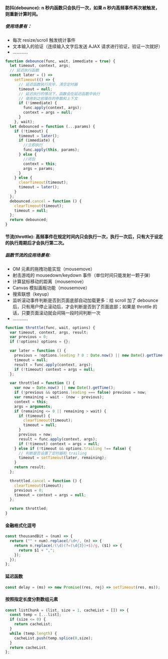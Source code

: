 #### 防抖(debounce): n 秒内函数只会执行一次，如果 n 秒内高频事件再次被触发，则重新计算时间。

##### 使用场景有：

- 每次 resize/scroll 触发统计事件
- 文本输入的验证（连续输入文字后发送 AJAX 请求进行验证，验证一次就好）
- …………

```javascript
function debounce(func, wait, immediate = true) {
  let timeout, context, args;
  // 延迟执行函数
  const later = () =>
    setTimeout(() => {
      // 延迟函数执行完毕，清空定时器
      timeout = null;
      // 延迟执行的情况下，函数会在延迟函数中执行
      // 使用到之前缓存的参数和上下文
      if (!immediate) {
        func.apply(context, args);
        context = args = null;
      }
    }, wait);
  let debounced = function (...params) {
    if (!timeout) {
      timeout = later();
      if (immediate) {
        //立即执行
        func.apply(this, params);
      } else {
        //闭包
        context = this;
        args = params;
      }
    } else {
      clearTimeout(timeout);
      timeout = later();
    }
  };
  debounced.cancel = function () {
    clearTimeout(timeout);
    timeout = null;
  };
  return debounced;
}
```

#### 节流(throttle): 高频事件在规定时间内只会执行一次，执行一次后，只有大于设定的执行周期后才会执行第二次。

##### 函数节流的应用场景有:

- OM 元素的拖拽功能实现（mousemove）
- 射击游戏的 mousedown/keydown 事件（单位时间只能发射一颗子弹）
- 计算鼠标移动的距离（mousemove）
- Canvas 模拟画板功能（mousemove）
- 搜索联想（keyup）
- 监听滚动事件判断是否到页面底部自动加载更多：给 scroll 加了 debounce 后，只有用户停止滚动后，才会判断是否到了页面底部；如果是 throttle 的话，只要页面滚动就会间隔一段时间判断一次
- …………

```javascript
function throttle(func, wait, options) {
  var timeout, context, args, result;
  var previous = 0;
  if (!options) options = {};

  var later = function () {
    previous = !options.leading ? 0 : Date.now() || new Date().getTime();
    timeout = null;
    result = func.apply(context, args);
    if (!timeout) context = args = null;
  };

  var throttled = function () {
    var now = Date.now() || new Date().getTime();
    if (!previous && options.leading === false) previous = now;
    var remaining = wait - (now - previous);
    context = this;
    args = arguments;
    if (remaining <= 0 || remaining > wait) {
      if (timeout) {
        clearTimeout(timeout);
        timeout = null;
      }
      previous = now;
      result = func.apply(context, args);
      if (!timeout) context = args = null;
    } else if (!timeout && options.trailing !== false) {
      // 判断是否设置了定时器和 trailing
      timeout = setTimeout(later, remaining);
    }
    return result;
  };

  throttled.cancel = function () {
    clearTimeout(timeout);
    previous = 0;
    timeout = context = args = null;
  };

  return throttled;
}
```

#### 金融格式化逗号

```javascript
const thousandBit = (num) => {
  return ("" + num).replace(/\d+/, (n) => {
    return n.replace(/(\d)(?=(\d{3})+$)/g, ($1) => {
      return $1 + ",";
    });
  });
};
```

#### 延迟函数

```javascript
const delay = (ms) => new Promise((res, rej) => setTimeout(res, ms));
```

#### 按照指定长度分割数组元素

```javascript
const listChunk = (list, size = 1, cacheList = []) => {
  const temp = [...list];
  if (size <= 0) {
    return cacheList;
  }
  while (temp.length) {
    cacheList.push(temp.splice(0,size);
  }
  return cacheList
};
```
